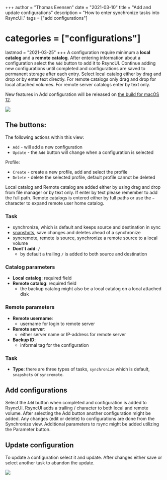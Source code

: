 +++
author = "Thomas Evensen"
date = "2021-03-10"
title =  "Add and update configurations"
description = "How to enter synchronize tasks into RsyncUI."
tags = ["add configurations"]
# categories = ["configurations"]
lastmod = "2021-03-25"
+++
A configuration require minimum a **local catalog** and a **remote catalog**. After entering information about a configuration select the `Add` button to add it to RsyncUI. Continue adding new configurations until completed and configurations are saved to permanent storage after each entry. Select local catalog either by drag and drop or by enter text directly. For remote catalogs only drag and drop for local attached volumes. For remote server catalogs enter by text only.

New features in Add configuration will be released on [the build for macOS 12](/post/macos12/).

![](/images/add/add.png)

## The buttons:

The following actions within this view:

- `Add` - will add a new configuration
- `Update` - the `Add` button will change when a configuration is selected

Profile:

- `Create` - create a new profile, add and select the profile
- `Delete` - delete the selected profile, default profile cannot be deleted

Local catalog and Remote catalog are added either by using drag and drop from file manager or by text only. If enter by text please remember to add the full path. Remote catalogs is entered either by full paths or use the `~` character to expand remote user home catalog.

### Task

- synchronize, which is default and keeps source and destination in sync
- [snapshots](/post/snapshots/), save changes and deletes ahead of a synchronize
- syncremote, remote is source, synchronize a remote source to a local volume
- **Dont´t add**: `/`
  - by default a trailing `/` is added to both source and destination

### Catalog parameters
- **Local catalog**: required field
- **Remote catalog**: required field
  - the backup catalog might also be a local catalog on a local attached disk


### Remote parameters
- **Remote username**:
  - username for login to remote server
- **Remote server**:
  - either server name or IP-address for remote server
- **Backup ID**:
  - informal tag for the configuration

### Task
- **Type**: there are three types of tasks, `synchronize` which is default, `snapshots` or `syncremote`.

## Add configurations

Select the `Add` button when completed and configuration is added to RsyncUI. RsyncUI adds a trailing / character to both local and remote volume. After selecting the Add button another configuration might be added. Any changes (edit or delete) to configurations are done from the Synchronize view. Additional parameters to rsync might be added utilizing the Parameter button.

## Update configuration

To update a configuration select it and update. After changes either save or select another task to abandon the update.

![](/images/add/update.png)

